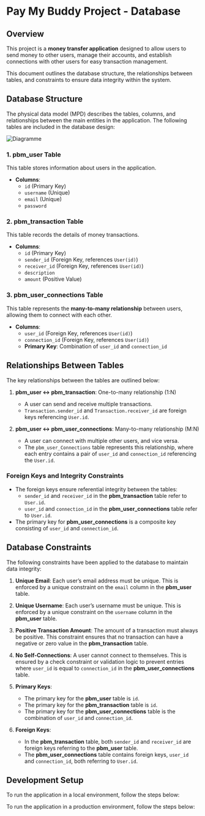 
# **Pay My Buddy Project - Database**

## **Overview**

This project is a **money transfer application** designed to allow users to send money to other users, manage their accounts, and establish connections with other users for easy transaction management.

This document outlines the database structure, the relationships between tables, and constraints to ensure data integrity within the system.

## **Database Structure**

The physical data model (MPD) describes the tables, columns, and relationships between the main entities in the application. The following tables are included in the database design:

![Diagramme](https://github.com/user-attachments/assets/e8ca84f0-ef6c-456d-8b1a-3dfc5b13a0c7)


### 1. **pbm_user Table**
This table stores information about users in the application.
- **Columns**: 
  - `id` (Primary Key)
  - `username` (Unique)
  - `email` (Unique)
  - `password`

### 2. **pbm_transaction Table**
This table records the details of money transactions.
- **Columns**:
  - `id` (Primary Key)
  - `sender_id` (Foreign Key, references `User(id)`)
  - `receiver_id` (Foreign Key, references `User(id)`)
  - `description`
  - `amount` (Positive Value)

### 3. **pbm_user_connections Table**
This table represents the **many-to-many relationship** between users, allowing them to connect with each other.
- **Columns**:
  - `user_id` (Foreign Key, references `User(id)`)
  - `connection_id` (Foreign Key, references `User(id)`)
  - **Primary Key**: Combination of `user_id` and `connection_id`

## **Relationships Between Tables**

The key relationships between the tables are outlined below:

1. **pbm_user ↔ pbm_transaction**: One-to-many relationship (1:N)
   - A user can send and receive multiple transactions.
   - `Transaction.sender_id` and `Transaction.receiver_id` are foreign keys referencing `User.id`.

2. **pbm_user ↔ pbm_user_connections**: Many-to-many relationship (M:N)
   - A user can connect with multiple other users, and vice versa.
   - The `pbm_user_Connections` table represents this relationship, where each entry contains a pair of `user_id` and `connection_id` referencing the `User.id`.

### **Foreign Keys and Integrity Constraints**
- The foreign keys ensure referential integrity between the tables:
  - `sender_id` and `receiver_id` in the **pbm_transaction** table refer to `User.id`.
  - `user_id` and `connection_id` in the **pbm_user_connections** table refer to `User.id`.
- The primary key for **pbm_user_connections** is a composite key consisting of `user_id` and `connection_id`.

## **Database Constraints**

The following constraints have been applied to the database to maintain data integrity:

1. **Unique Email**: Each user’s email address must be unique. This is enforced by a unique constraint on the `email` column in the **pbm_user** table.

2. **Unique Username**: Each user’s username must be unique. This is enforced by a unique constraint on the `username` column in the **pbm_user** table.
   
3. **Positive Transaction Amount**: The amount of a transaction must always be positive. This constraint ensures that no transaction can have a negative or zero value in the **pbm_transaction** table.

4. **No Self-Connections**: A user cannot connect to themselves. This is ensured by a check constraint or validation logic to prevent entries where `user_id` is equal to `connection_id` in the **pbm_user_connections** table.

5. **Primary Keys**: 
   - The primary key for the **pbm_user** table is `id`.
   - The primary key for the **pbm_transaction** table is `id`.
   - The primary key for the **pbm_user_connections** table is the combination of `user_id` and `connection_id`.

6. **Foreign Keys**: 
   - In the **pbm_transaction** table, both `sender_id` and `receiver_id` are foreign keys referring to the **pbm_user** table.
   - The **pbm_user_connections** table contains foreign keys, `user_id` and `connection_id`, both referring to `User.id`.

## **Development Setup**

To run the application in a local environment, follow the steps below:


To run the application in a production environment, follow the steps below:

